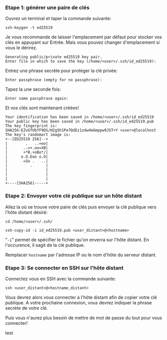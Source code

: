 ### Etape 1: générer une paire de clés

Ouvrez un terminal et taper la commande suivante:

```
ssh-keygen -t ed25519
```

 Je vous recommande de laisser l'emplacement par défaut pour stocker vos clés en appuyant sur Entrée. Mais vous pouvez changer d'emplacement si vous le dérirez.

```
Generating public/private ed25519 key pair.
Enter file in which to save the key (/home/<user>/.ssh/id_ed25519):
```

Entrez une phrase secrète pour protèger la clé privée:

```
Enter passphrase (empty for no passphrase):
```

Tapez la une seconde fois:

```
Enter same passphrase again:
```

Et vos clés sont maintenant créées!

```
Your identification has been saved in /home/<user>/.ssh/id_ed25519
Your public key has been saved in /home/<user>/.ssh/id_ed25519.pub
The key fingerprint is:
SHA256:EZvGfUbfF9DS/H2gSh1Pe7QdEz1zdw4mGmppw9JST+Y <user>@localhost
The key's randomart image is:
+--[ED25519 256]--+
|        .   ..=oo|
|       ..=+.oo=XB|
|       +*B.+oBo*/|
|      o.O.Eoo o.O|
|       =So .   ..|
|          .      |
|                 |
|                 |
|                 |
+----[SHA256]-----+

```

### Etape 2: Envoyer votre clé publique sur un hôte distant

Allez la où se trouve votre paire de clés puis envoyer la clé publique vers l'hôte distant désiré:

```
cd /home/<user>/.ssh/

ssh-copy-id -i id_ed25519.pub <user_distant>@<hostname>
```

"`-i`" permet de spécifier le fichier qu'on enverra sur l'hôte distant. En l'occurence, il sagit de la clé publique.

Remplacer `hostname` par l'adresse IP ou le nom d'hôte du serveur distant.

### Etape 3: Se connecter en SSH sur l'hôte distant

Connectez vous en SSH avec la commande suivante:

```
ssh <user_distant>@<hostname_distant>
```

Vous devrez alors vous connecter à l'hôte distant afin de copier votre clé publique. A votre prochaine connexion, vous devrez indiquer la phrase secrète  de votre clé. 

Puis vous n'aurez plus besoin de mettre de mot de passe du tout pour vous connecter!

test